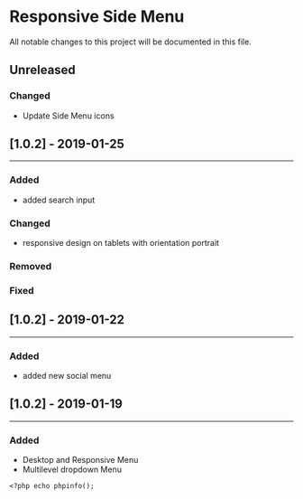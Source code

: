 # Responsive Side Menu
All notable changes to this project will be documented in this file.

## Unreleased 
### Changed 
- Update Side Menu icons

## [1.0.2] - 2019-01-25
-----------------
### Added
- added search input
### Changed
- responsive design on tablets with orientation portrait
### Removed
### Fixed


## [1.0.2] - 2019-01-22
-----------------
### Added
- added new social menu

## [1.0.2] - 2019-01-19
-----------------
### Added
- Desktop and Responsive Menu
- Multilevel dropdown Menu

```[php]
<?php echo phpinfo(); 
```